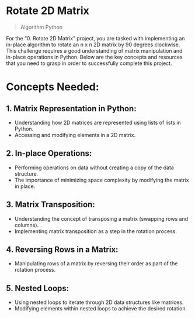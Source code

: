 # Rotate 2D Matrix

> Algorithm
> Python

For the “0. Rotate 2D Matrix” project, you are tasked with implementing an in-place algorithm to rotate an n x n 2D matrix by 90 degrees clockwise. This challenge requires a good understanding of matrix manipulation and in-place operations in Python. Below are the key concepts and resources that you need to grasp in order to successfully complete this project.

# Concepts Needed:

## 1. Matrix Representation in Python:

* Understanding how 2D matrices are represented using lists of lists in Python.
* Accessing and modifying elements in a 2D matrix.

## 2. In-place Operations:

* Performing operations on data without creating a copy of the data structure.
* The importance of minimizing space complexity by modifying the matrix in place.

## 3. Matrix Transposition:

* Understanding the concept of transposing a matrix (swapping rows and columns).
* Implementing matrix transposition as a step in the rotation process.

## 4. Reversing Rows in a Matrix:

* Manipulating rows of a matrix by reversing their order as part of the rotation process.

## 5. Nested Loops:

* Using nested loops to iterate through 2D data structures like matrices.
* Modifying elements within nested loops to achieve the desired rotation.
